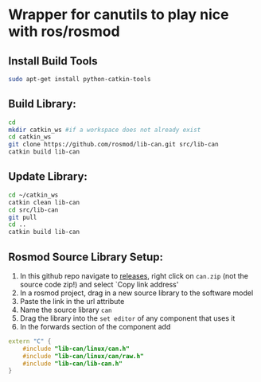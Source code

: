 Wrapper for canutils to play nice with ros/rosmod
======================================================

Install Build Tools
-------------------------

```bash
sudo apt-get install python-catkin-tools
```

Build Library:
-------------

```bash
cd
mkdir catkin_ws #if a workspace does not already exist
cd catkin_ws
git clone https://github.com/rosmod/lib-can.git src/lib-can
catkin build lib-can
```

Update Library:
-----------------

```bash
cd ~/catkin_ws
catkin clean lib-can
cd src/lib-can
git pull
cd ..
catkin build lib-can
```


Rosmod Source Library Setup:
-------------------------------

1. In this github repo navigate to [releases](https://github.com/rosmod/lib-can/releases), right click on `can.zip` (not the source code zip!) and select `Copy link address'
2. In a rosmod project, drag in a new source library to the software model
3. Paste the link in the url attribute
4. Name the source library `can`
5. Drag the library into the `set editor` of any component that uses it
6. In the forwards section of the component add 

```c++
extern "C" {
    #include "lib-can/linux/can.h"
	#include "lib-can/linux/can/raw.h"
	#include "lib-can/lib-can.h"
}
```

